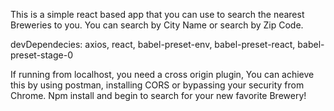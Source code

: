 This is a simple react based app that you can use to search the nearest Breweries to you. You can search by City Name or search by Zip Code. 

devDependecies: 
  axios,
  react,
  babel-preset-env,
  babel-preset-react,
  babel-preset-stage-0

If running from localhost, you need a cross origin plugin, You can achieve this by using postman, installing CORS or bypassing your security from Chrome.
  Npm install and begin to search for your new favorite Brewery! 

